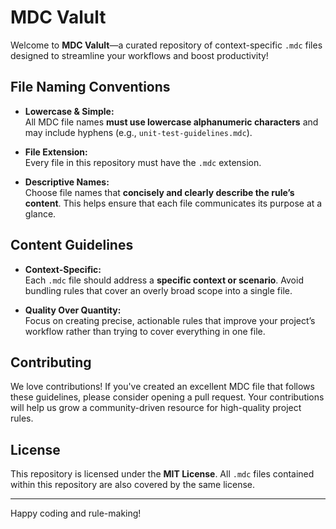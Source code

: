 # MDC Valult

Welcome to **MDC Valult**—a curated repository of context-specific `.mdc` files designed to streamline your workflows and boost productivity!

## File Naming Conventions

- **Lowercase & Simple:**  
  All MDC file names **must use lowercase alphanumeric characters** and may include hyphens (e.g., `unit-test-guidelines.mdc`).

- **File Extension:**  
  Every file in this repository must have the `.mdc` extension.

- **Descriptive Names:**  
  Choose file names that **concisely and clearly describe the rule’s content**. This helps ensure that each file communicates its purpose at a glance.

## Content Guidelines

- **Context-Specific:**  
  Each `.mdc` file should address a **specific context or scenario**. Avoid bundling rules that cover an overly broad scope into a single file.

- **Quality Over Quantity:**  
  Focus on creating precise, actionable rules that improve your project’s workflow rather than trying to cover everything in one file.

## Contributing

We love contributions! If you've created an excellent MDC file that follows these guidelines, please consider opening a pull request. Your contributions will help us grow a community-driven resource for high-quality project rules.

## License

This repository is licensed under the **MIT License**. All `.mdc` files contained within this repository are also covered by the same license.

---

Happy coding and rule-making!
